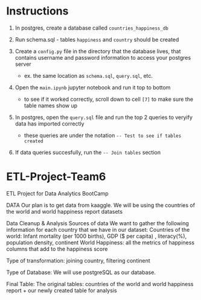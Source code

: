 # Instructions
1. In postgres, create a database called <code>countries_happiness_db</code>

1. Run schema.sql - tables <code>happiness</code> and <code>country</code> should be created

1. Create a <code>config.py</code> file in the directory that the database lives, that contains username and password information to access your postgres server
	* ex. the same location as <code>schema.sql</code>, <code>query.sql</code>, etc.

1. Open the <code>main.ipynb</code> jupyter notebook and run it top to bottom
	* to see if it worked correctly,  scroll down to cell <code>[7]</code> to make sure the table names show up

1. In postgres, open the <code>query.sql</code> file and run the top 2 queries to veryify data has imported correctly
	* these queries are under the notation <code>-- Test to see if tables created</code>

1. If data queries succesfully, run the <code>-- Join tables</code> section

# ETL-Project-Team6
ETL Project for Data Analytics BootCamp

DATA
Our plan is to get data from kaaggle. We will be using the countries of the world and world happiness report datasets

Data Cleanup & Analysis
Sources of data
We want to gather the following information for each country that we have in our dataset:
Countries of the world:  Infant mortality (per 1000 births), GDP ($ per capita) , literacy(%),  population density,  continent
World Happiness: all the metrics of happiness columns that add to the happiness score

Type of transformation:
joining country, filtering continent

Type of Database:
We will use postgreSQL as our database.

Final Table:
The original tables: countries of the world and world happiness report + our newly created table for analysis